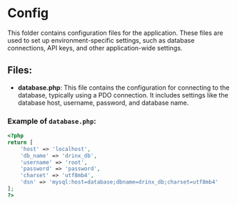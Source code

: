 # Config

This folder contains configuration files for the application. These files are used to set up environment-specific settings, such as database connections, API keys, and other application-wide settings.

## Files:

- **database.php**: This file contains the configuration for connecting to the database, typically using a PDO connection. It includes settings like the database host, username, password, and database name.

### Example of `database.php`:
```php
<?php
return [
    'host' => 'localhost',
    'db_name' => 'drinx_db',
    'username' => 'root',
    'password' => 'password',
    'charset' => 'utf8mb4',
    'dsn' => 'mysql:host=database;dbname=drinx_db;charset=utf8mb4'
];
?>